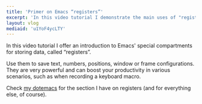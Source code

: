```yaml
---
title: 'Primer on Emacs “registers”'
excerpt: 'In this video tutorial I demonstrate the main uses of "registers" in Emacs.'
layout: vlog
mediaid: 'u1YoF4ycLTY'
---
```


In this video tutorial I offer an introduction to Emacs' special
compartments for storing data, called “registers”.

Use them to save text, numbers, positions, window or frame
configurations.  They are very powerful and can boost your productivity
in various scenarios, such as when recording a keyboard macro.

Check [my dotemacs](https://protesilaos.com/emacs/dotemacs) for the section I
have on registers (and for everything else, of course).
